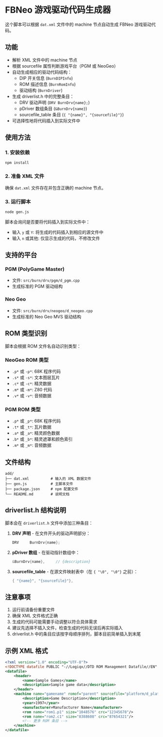 # FBNeo 游戏驱动代码生成器

这个脚本可以根据 `dat.xml` 文件中的 machine 节点自动生成 FBNeo 游戏驱动代码。

## 功能

- 解析 XML 文件中的 machine 节点
- 根据 sourcefile 属性判断游戏平台（PGM 或 NeoGeo）
- 自动生成相应的驱动代码结构：
  - DIP 开关信息 (`BurnDIPInfo`)
  - ROM 描述信息 (`BurnRomInfo`)
  - 驱动结构 (`BurnDriver`)
- 生成 driverlist.h 中的完整条目：
  - DRV 驱动声明 (`DRV BurnDrv{name};`)
  - pDriver 数组条目 (`&BurnDrv{name}`)
  - sourcefile_table 条目 (`{ "{name}", "{sourcefile}"}`)
- 可选择性地将代码插入到实际文件中

## 使用方法

### 1. 安装依赖

```bash
npm install
```

### 2. 准备 XML 文件

确保 `dat.xml` 文件存在并包含正确的 machine 节点。

### 3. 运行脚本

```bash
node gen.js
```

脚本会询问是否要将代码插入到实际文件中：
- 输入 `y` 或 `Y`: 将生成的代码插入到相应的源文件中
- 输入 `n` 或其他: 仅显示生成的代码，不修改文件

## 支持的平台

### PGM (PolyGame Master)
- 文件: `src/burn/drv/pgm/d_pgm.cpp`
- 生成标准的 PGM 驱动结构

### Neo Geo
- 文件: `src/burn/drv/neogeo/d_neogeo.cpp`
- 生成标准的 Neo Geo MVS 驱动结构

## ROM 类型识别

脚本会根据 ROM 文件名自动识别类型：

### NeoGeo ROM 类型
- `.p*` 或 `-p*`: 68K 程序代码
- `.s*` 或 `-s*`: 文本图层瓦片
- `.c*` 或 `-c*`: 精灵数据
- `.m*` 或 `-m*`: Z80 代码
- `.v*` 或 `-v*`: 音频数据

### PGM ROM 类型
- `.p*` 或 `_p*`: 68K 程序代码
- `.t*` 或 `_t*`: 瓦片数据
- `.a*` 或 `_a*`: 精灵颜色数据
- `.b*` 或 `_b*`: 精灵遮罩和颜色索引
- `.m*` 或 `_m*`: 音频数据

## 文件结构

```
add/
├── dat.xml          # 输入的 XML 数据文件
├── gen.js           # 主脚本文件
├── package.json     # npm 配置文件
└── README.md        # 说明文档
```

## driverlist.h 结构说明

脚本会在 `driverlist.h` 文件中添加三种条目：

1. **DRV 声明** - 在文件开头的驱动声明部分：
   ```cpp
   DRV     BurnDrv{name};
   ```

2. **pDriver 数组** - 在驱动指针数组中：
   ```cpp
   &BurnDrv{name},     // {description}
   ```

3. **sourcefile_table** - 在源文件映射表中（在 `{ "\0", "\0"}` 之前）：
   ```cpp
   { "{name}", "{sourcefile}"},
   ```

## 注意事项

1. 运行前请备份重要文件
2. 确保 XML 文件格式正确
3. 生成的代码可能需要手动调整以符合具体需求
4. 建议先选择不插入文件，检查生成的代码无误后再实际插入
5. driverlist.h 中的条目应该按字母顺序排列，脚本目前简单插入到末尾

## 示例 XML 格式

```xml
<?xml version="1.0" encoding="UTF-8"?>
<!DOCTYPE datafile PUBLIC "-//Logiqx//DTD ROM Management Datafile//EN" "http://www.logiqx.com/Dats/datafile.dtd">
<datafile>
    <header>
        <name>Sample Games</name>
        <description>Sample game data</description>
    </header>
    <machine name="gamename" romof="parent" sourcefile="platform/d_platform.cpp">
        <description>Game Description</description>
        <year>1997</year>
        <manufacturer>Manufacturer Name</manufacturer>
        <rom name="rom1.p1" size="1048576" crc="12345678"/>
        <rom name="rom2.c1" size="8388608" crc="87654321"/>
        <!-- 更多 ROM 条目 -->
    </machine>
</datafile>
```
